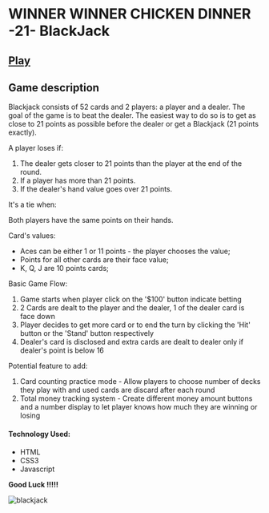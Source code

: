 # WINNER WINNER CHICKEN DINNER -21- BlackJack
[Play](https://MichaelC0531.github.io/blackjack/)
---
## Game description  
Blackjack consists of 52 cards and 2 players: a player and a dealer. The goal of the game is to beat the dealer. The easiest way to do so is to get as close to 21 points as possible before the dealer or get a Blackjack (21 points exactly).  

A player loses if:  

1. The dealer gets closer to 21 points than the player at the end of the round.  
2. If a player has more than 21 points.  
3. If the dealer's hand value goes over 21 points.  
  
It's a tie when:  
  
Both players have the same points on their hands.  
  
Card's values:  
  
- Aces can be either 1 or 11 points - the player chooses the value;  
- Points for all other cards are their face value;  
- K, Q, J are 10 points cards;  
  
Basic Game Flow:  
1. Game starts when player click on the '$100' button indicate betting  
2. 2 Cards are dealt to the player and the dealer, 1 of the dealer card is face down  
3. Player decides to get more card or to end the turn by clicking the 'Hit' button or the 'Stand' button respectively  
4. Dealer's card is disclosed and extra cards are dealt to dealer only if dealer's point is below 16  
  
Potential feature to add:  
1. Card counting practice mode - Allow players to choose number of decks they play with and used cards are discard after each round  
2. Total money tracking system - Create different money amount buttons and a number display to let player knows how much they are winning or losing   
  
#### Technology Used:  
- HTML
- CSS3
- Javascript  

**Good Luck !!!!!** 

![blackjack](https://user-images.githubusercontent.com/109554223/223303383-2ae6b53f-917b-4e5b-8826-31da4eebf349.png)
